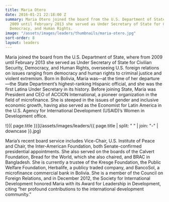 ```yaml
---
title: Maria Otero
date: 2016-01-21 22:18:00 Z
summary: Maria Otero joined the board from the U.S. Department of State, where from
  2009 until February 2013 she served as Under Secretary of State for Civilian Security,
  Democracy, and Human Rights.
image: "/assets/images/leaders/thumbnails/maria-otero.jpg"
sort-order: 8
layout: leaders
---
```


Maria joined the board from the U.S. Department of State, where from 2009 until February 2013 she served as Under Secretary of State for Civilian Security, Democracy, and Human Rights, overseeing U.S. foreign relations on issues ranging from democracy and human rights to criminal justice and violent extremism. Born in Bolivia, Maria was—at the time of her departure—the State Department’s highest-ranking Hispanic official, and she was the first Latina Under Secretary in its history. Before joining State, Maria was President and CEO of ACCION International, a pioneer organization in the field of microfinance. She is steeped in the issues of gender and inclusive economic growth, having also served as the Economist for Latin America in the U.S. Agency for International Development (USAID)’s Women in Development office.

![{{ page.title }}](/assets/images/leaders/{{ page.title | split: " " | join: "-" | downcase }}.jpg)

Maria’s recent board service includes Vice-Chair, U.S. Institute of Peace and Chair, the Inter-American Foundation, both Senate-confirmed presidential appointments. She also served on the boards of the Calvert Foundation, Bread for the World, which she also chaired, and BRAC in Bangladesh. She is currently a trustee of the Kresge Foundation, the Public Welfare Foundation, Herbalife, a publicy traded company, and BancoSol, a microfinance commercial bank in Bolivia. She is a member of the Council on Foreign Relations, and in December 2012, the Society for International Development honored Maria with its Award for Leadership in Development, citing “her profound contributions to the international development community.”
